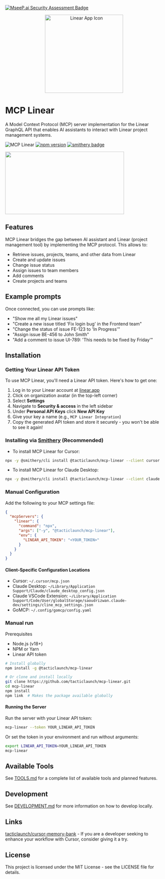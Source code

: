 [![MseeP.ai Security Assessment Badge](https://mseep.net/pr/tacticlaunch-mcp-linear-badge.png)](https://mseep.ai/app/tacticlaunch-mcp-linear)

<p align="center">
  <img src="https://github.com/tacticlaunch/mcp-linear/blob/main/docs/linear-app-icon.png?raw=true" alt="Linear App Icon" width="250" height="250">
</p>

# MCP Linear

A Model Context Protocol (MCP) server implementation for the Linear GraphQL API that enables AI assistants to interact with Linear project management systems.

![MCP Linear](https://img.shields.io/badge/MCP-Linear-blue)
[![npm version](https://img.shields.io/npm/v/@tacticlaunch/mcp-linear.svg)](https://www.npmjs.com/package/@tacticlaunch/mcp-linear)
[![smithery badge](https://smithery.ai/badge/@tacticlaunch/mcp-linear)](https://smithery.ai/server/@tacticlaunch/mcp-linear)

<a href="https://glama.ai/mcp/servers/@tacticlaunch/mcp-linear">
  <img width="380" height="200" src="https://glama.ai/mcp/servers/@tacticlaunch/mcp-linear/badge" />
</a>

## Features

MCP Linear bridges the gap between AI assistant and Linear (project management tool) by implementing the MCP protocol. This allows to:

- Retrieve issues, projects, teams, and other data from Linear
- Create and update issues
- Change issue status
- Assign issues to team members
- Add comments
- Create projects and teams

## Example prompts

Once connected, you can use prompts like:

- "Show me all my Linear issues"
- "Create a new issue titled 'Fix login bug' in the Frontend team"
- "Change the status of issue FE-123 to 'In Progress'"
- "Assign issue BE-456 to John Smith"
- "Add a comment to issue UI-789: 'This needs to be fixed by Friday'"

## Installation

### Getting Your Linear API Token

To use MCP Linear, you'll need a Linear API token. Here's how to get one:

1. Log in to your Linear account at [linear.app](https://linear.app)
2. Click on organization avatar (in the top-left corner)
3. Select **Settings**
4. Navigate to **Security & access** in the left sidebar
5. Under **Personal API Keys** click **New API Key**
6. Give your key a name (e.g., `MCP Linear Integration`)
7. Copy the generated API token and store it securely - you won't be able to see it again!

### Installing via [Smithery](https://smithery.ai/server/@tacticlaunch/mcp-linear) (Recommended)

- To install MCP Linear for Cursor:

```bash
npx -y @smithery/cli install @tacticlaunch/mcp-linear --client cursor
```

- To install MCP Linear for Claude Desktop:

```bash
npx -y @smithery/cli install @tacticlaunch/mcp-linear --client claude
```

### Manual Configuration

Add the following to your MCP settings file:

```json
{
  "mcpServers": {
    "linear": {
      "command": "npx",
      "args": ["-y", "@tacticlaunch/mcp-linear"],
      "env": {
        "LINEAR_API_TOKEN": "<YOUR_TOKEN>"
      }
    }
  }
}
```

#### Client-Specific Configuration Locations

- Cursor: `~/.cursor/mcp.json`
- Claude Desktop: `~/Library/Application Support/Claude/claude_desktop_config.json`
- Claude VSCode Extension: `~/Library/Application Support/Code/User/globalStorage/saoudrizwan.claude-dev/settings/cline_mcp_settings.json`
- GoMCP: `~/.config/gomcp/config.yaml`

### Manual run

Prerequisites

- Node.js (v18+)
- NPM or Yarn
- Linear API token

```bash
# Install globally
npm install -g @tacticlaunch/mcp-linear

# Or clone and install locally
git clone https://github.com/tacticlaunch/mcp-linear.git
cd mcp-linear
npm install
npm link  # Makes the package available globally
```

#### Running the Server

Run the server with your Linear API token:

```bash
mcp-linear --token YOUR_LINEAR_API_TOKEN
```

Or set the token in your environment and run without arguments:

```bash
export LINEAR_API_TOKEN=YOUR_LINEAR_API_TOKEN
mcp-linear
```

## Available Tools

See [TOOLS.md](https://github.com/tacticlaunch/mcp-linear/blob/main/TOOLS.md) for a complete list of available tools and planned features.

## Development

See [DEVELOPMENT.md](https://github.com/tacticlaunch/mcp-linear/blob/main/DEVELOPMENT.md) for more information on how to develop locally.

## Links

[tacticlaunch/cursor-memory-bank](https://github.com/tacticlaunch/cursor-memory-bank) - If you are a developer seeking to enhance your workflow with Cursor, consider giving it a try.


## License

This project is licensed under the MIT License - see the LICENSE file for details.
